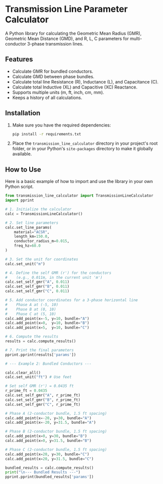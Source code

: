 # Transmission Line Parameter Calculator

A Python library for calculating the Geometric Mean Radius (GMR), Geometric Mean Distance (GMD), and R, L, C parameters for multi-conductor 3-phase transmission lines.

## Features

-   Calculate GMR for bundled conductors.
-   Calculate GMD between phase bundles.
-   Calculate total line Resistance (R), Inductance (L), and Capacitance (C).
-   Calculate total Inductive (XL) and Capacitive (XC) Reactance.
-   Supports multiple units (m, ft, inch, cm, mm).
-   Keeps a history of all calculations.

## Installation

1.  Make sure you have the required dependencies:
    ```bash
    pip install -r requirements.txt
    ```
2.  Place the `transmission_line_calculator` directory in your project's root folder, or in your Python's `site-packages` directory to make it globally available.

## How to Use

Here is a basic example of how to import and use the library in your own Python script.

```python
from transmission_line_calculator import TransmissionLineCalculator
import pprint

# 1. Initialize the calculator
calc = TransmissionLineCalculator()

# 2. Set line parameters
calc.set_line_params(
    material="ACSR",
    length_km=150.0,
    conductor_radius_m=0.015,
    freq_hz=60.0
)

# 3. Set the unit for coordinates
calc.set_unit("m")

# 4. Define the self GMR (r') for the conductors
#    (e.g., 0.011m, in the current unit 'm')
calc.set_self_gmr("A", 0.011)
calc.set_self_gmr("B", 0.011)
calc.set_self_gmr("C", 0.011)

# 5. Add conductor coordinates for a 3-phase horizontal line
#    Phase A at (-5, 10)
#    Phase B at (0, 10)
#    Phase C at (5, 10)
calc.add_point(x=-5, y=10, bundle="A")
calc.add_point(x=0,  y=10, bundle="B")
calc.add_point(x=5,  y=10, bundle="C")

# 6. Compute the results
results = calc.compute_results()

# 7. Print the final parameters
pprint.pprint(results['params'])

# --- Example 2: Bundled Conductors ---

calc.clear_all()
calc.set_unit("ft") # Use feet

# Set self GMR (r') = 0.0435 ft
r_prime_ft = 0.0435
calc.set_self_gmr("A", r_prime_ft)
calc.set_self_gmr("B", r_prime_ft)
calc.set_self_gmr("C", r_prime_ft)

# Phase A (2-conductor bundle, 1.5 ft spacing)
calc.add_point(x=-20, y=30, bundle="A")
calc.add_point(x=-20, y=31.5, bundle="A")

# Phase B (2-conductor bundle, 1.5 ft spacing)
calc.add_point(x=0, y=30, bundle="B")
calc.add_point(x=0, y=31.5, bundle="B")

# Phase C (2-conductor bundle, 1.5 ft spacing)
calc.add_point(x=20, y=30, bundle="C")
calc.add_point(x=20, y=31.5, bundle="C")

bundled_results = calc.compute_results()
print("\n--- Bundled Results ---")
pprint.pprint(bundled_results['params'])